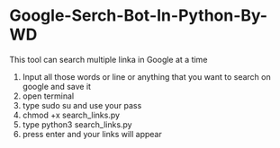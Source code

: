 # Google-Serch-Bot-In-Python-By-WD
This tool can search multiple linka in Google at a time 
1. Input all those words or line or anything that you want to search on google and save it
2. open terminal
3. type sudo su and use your pass
4. chmod +x search_links.py
5. type python3 search_links.py
6. press enter and your links will appear


